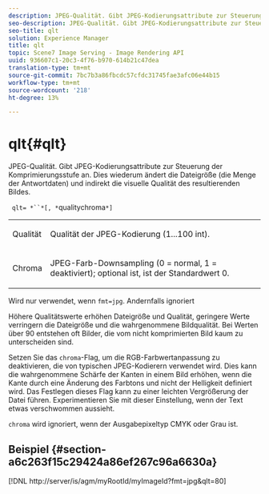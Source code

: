 ```yaml
---
description: JPEG-Qualität. Gibt JPEG-Kodierungsattribute zur Steuerung der Komprimierungsstufe an. Dies wiederum ändert die Dateigröße (die Menge der Antwortdaten) und indirekt die visuelle Qualität des resultierenden Bildes.
seo-description: JPEG-Qualität. Gibt JPEG-Kodierungsattribute zur Steuerung der Komprimierungsstufe an. Dies wiederum ändert die Dateigröße (die Menge der Antwortdaten) und indirekt die visuelle Qualität des resultierenden Bildes.
seo-title: qlt
solution: Experience Manager
title: qlt
topic: Scene7 Image Serving - Image Rendering API
uuid: 936607c1-20c3-4f76-b970-614b21c47dea
translation-type: tm+mt
source-git-commit: 7bc7b3a86fbcdc57cfdc31745fae3afc06e44b15
workflow-type: tm+mt
source-wordcount: '218'
ht-degree: 13%

---
```



# qlt{#qlt}

JPEG-Qualität. Gibt JPEG-Kodierungsattribute zur Steuerung der Komprimierungsstufe an. Dies wiederum ändert die Dateigröße (die Menge der Antwortdaten) und indirekt die visuelle Qualität des resultierenden Bildes.

` qlt= *``*[, *`qualitychroma`*]`

<table id="simpletable_D080D15922CE4EF4B707282A4D45739A"> 
 <tr class="strow"> 
  <td class="stentry"> <p> <span class="codeph"> <span class="varname"> Qualität  </span> </span> </p> </td> 
  <td class="stentry"> <p>Qualität der JPEG-Kodierung (1...100 int). </p> </td> 
 </tr> 
 <tr class="strow"> 
  <td class="stentry"> <p> <span class="codeph"> <span class="varname"> Chroma  </span> </span> </p> </td> 
  <td class="stentry"> <p>JPEG-Farb-Downsampling (0 = normal, 1 = deaktiviert); optional ist, ist der Standardwert 0. </p> </td> 
 </tr> 
</table>

Wird nur verwendet, wenn `fmt=jpg`. Andernfalls ignoriert

Höhere Qualitätswerte erhöhen Dateigröße und Qualität, geringere Werte verringern die Dateigröße und die wahrgenommene Bildqualität. Bei Werten über 90 entstehen oft Bilder, die vom nicht komprimierten Bild kaum zu unterscheiden sind.

Setzen Sie das `chroma`-Flag, um die RGB-Farbwertanpassung zu deaktivieren, die von typischen JPEG-Kodierern verwendet wird. Dies kann die wahrgenommene Schärfe der Kanten in einem Bild erhöhen, wenn die Kante durch eine Änderung des Farbtons und nicht der Helligkeit definiert wird. Das Festlegen dieses Flag kann zu einer leichten Vergrößerung der Datei führen. Experimentieren Sie mit dieser Einstellung, wenn der Text etwas verschwommen aussieht.

`chroma` wird ignoriert, wenn der Ausgabepixeltyp CMYK oder Grau ist.

## Beispiel {#section-a6c263f15c29424a86ef267c96a6630a}

[!DNL http://server/is/agm/myRootId/myImageId?fmt=jpg&qlt=80]
